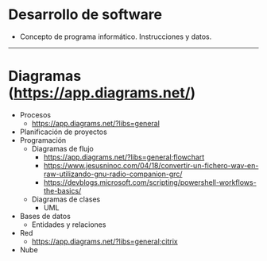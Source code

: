 # Desarrollo de software
- Concepto de programa informático. Instrucciones y datos.

-------------------

# Diagramas (https://app.diagrams.net/)
- Procesos
  - https://app.diagrams.net/?libs=general
- Planificación de proyectos
- Programación
  - Diagramas de flujo
    - https://app.diagrams.net/?libs=general;flowchart
    - https://www.jesusninoc.com/04/18/convertir-un-fichero-wav-en-raw-utilizando-gnu-radio-companion-grc/
    - https://devblogs.microsoft.com/scripting/powershell-workflows-the-basics/
  - Diagramas de clases
    - UML
- Bases de datos
  - Entidades y relaciones
- Red
  - https://app.diagrams.net/?libs=general;citrix
- Nube
